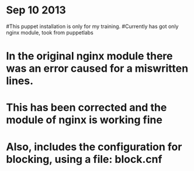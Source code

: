# Sep 10 2013
#This puppet installation is only for my training. 
#Currently has got only nginx module, took from puppetlabs

# In the original nginx module there was an error caused for a miswritten lines.
# This has been corrected and the module of nginx is working fine
# Also, includes the configuration for blocking, using a file: block.cnf
